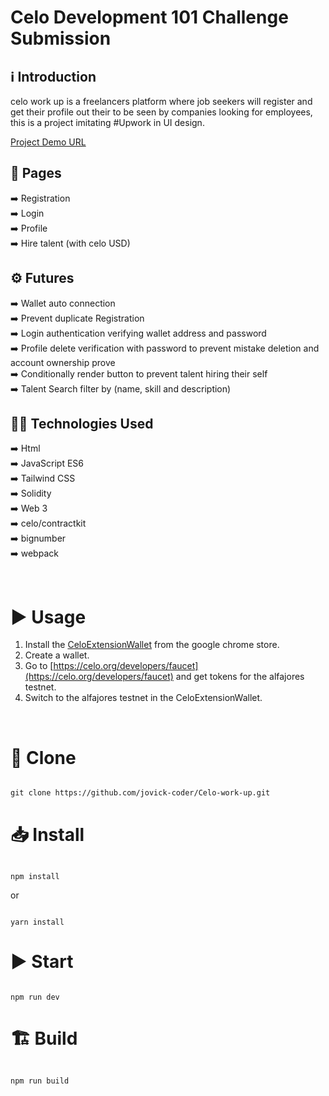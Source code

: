 # Celo Development 101 Challenge Submission

## ℹ️ Introduction

celo work up is a freelancers platform where job seekers will register and get their profile out their to be seen by companies looking for employees, this is a project imitating #Upwork in UI design.

[Project Demo URL](celo-work-up.netlify.app)
## 📄 Pages

➡️ Registration <br />
➡️ Login <br />
➡️ Profile <br />
➡️ Hire talent (with celo USD) <br />

## ⚙️ Futures

➡️ Wallet auto connection <br />
➡️ Prevent duplicate Registration <br />
➡️ Login authentication verifying wallet address and password <br />
➡️ Profile delete verification with password to prevent mistake deletion and account ownership prove <br />
➡️ Conditionally render button to prevent talent hiring their self <br />
➡️ Talent Search filter by (name, skill and description) <br />

## 👨‍💻 Technologies Used

➡️ Html <br />
➡️ JavaScript ES6 <br />
➡️ Tailwind CSS <br />
➡️ Solidity <br />
➡️ Web 3 <br />
➡️ celo/contractkit <br />
➡️ bignumber <br />
➡️ webpack <br />

<br />

# ▶️ Usage

1. Install the [CeloExtensionWallet](https://chrome.google.com/webstore/detail/celoextensionwallet/kkilomkmpmkbdnfelcpgckmpcaemjcdh?hl=en) from the google chrome store.
2. Create a wallet.
3. Go to [https://celo.org/developers/faucet](https://celo.org/developers/faucet) and get tokens for the alfajores testnet.
4. Switch to the alfajores testnet in the CeloExtensionWallet.

<br/>

# 📑 Clone

```

git clone https://github.com/jovick-coder/Celo-work-up.git

```

# 📥 Install

```

npm install

```

or

```

yarn install

```

# ▶️ Start

```

npm run dev

```

# 🏗️ Build

```

npm run build

```
